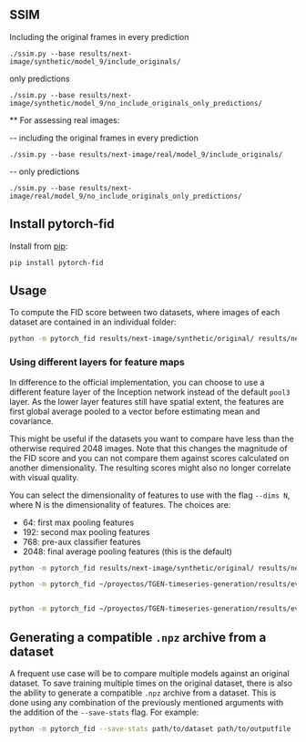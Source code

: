## SSIM

Including the original frames in every prediction

```
./ssim.py --base results/next-image/synthetic/model_9/include_originals/
```

only predictions

```
./ssim.py --base results/next-image/synthetic/model_9/no_include_originals_only_predictions/
```

** For assessing real images:

-- including the original frames in every prediction

```
./ssim.py --base results/next-image/real/model_9/include_originals/
```

-- only predictions

```
./ssim.py --base results/next-image/real/model_9/no_include_originals_only_predictions/
```


## Install pytorch-fid

Install from [pip](https://pypi.org/project/pytorch-fid/):

```
pip install pytorch-fid
```

## Usage
To compute the FID score between two datasets, where images of each dataset are contained in an individual folder:

```sh
python -m pytorch_fid results/next-image/synthetic/original/ results/next-image/synthetic/prediction/ --device cuda:0
```

### Using different layers for feature maps

In difference to the official implementation, you can choose to use a different feature layer of the Inception network instead of the default `pool3` layer.
As the lower layer features still have spatial extent, the features are first global average pooled to a vector before estimating mean and covariance.

This might be useful if the datasets you want to compare have less than the otherwise required 2048 images.
Note that this changes the magnitude of the FID score and you can not compare them against scores calculated on another dimensionality.
The resulting scores might also no longer correlate with visual quality.

You can select the dimensionality of features to use with the flag `--dims N`, where N is the dimensionality of features.
The choices are:
- 64:   first max pooling features
- 192:  second max pooling features
- 768:  pre-aux classifier features
- 2048: final average pooling features (this is the default)

```sh
python -m pytorch_fid results/next-image/synthetic/original/ results/next-image/synthetic/prediction/ --device cuda:0 --dims 64
```

```sh
python -m pytorch_fid ~/proyectos/TGEN-timeseries-generation/results/evaluation_synthetic_quality/loso/exp-classes-all-classes/data/fold_0/real_train/ ~/proyectos/TGEN-timeseries-generation/results/evaluation_synthetic_quality/loso/exp-classes-all-classes/data/fold_0/train/  --device cuda:0


python -m pytorch_fid ~/proyectos/TGEN-timeseries-generation/results/evaluation_synthetic_quality/loto/real-train-data/data/fold_0/  ~/proyectos/TGEN-timeseries-generation/results/evaluation_synthetic_quality/loto/epochs-10000/data/fold_0/ --device cuda:1 
````

## Generating a compatible `.npz` archive from a dataset
A frequent use case will be to compare multiple models against an original dataset.
To save training multiple times on the original dataset, there is also the ability to generate a compatible `.npz` archive from a dataset. This is done using any combination of the previously mentioned arguments with the addition of the `--save-stats` flag. For example:
```sh
python -m pytorch_fid --save-stats path/to/dataset path/to/outputfile
```